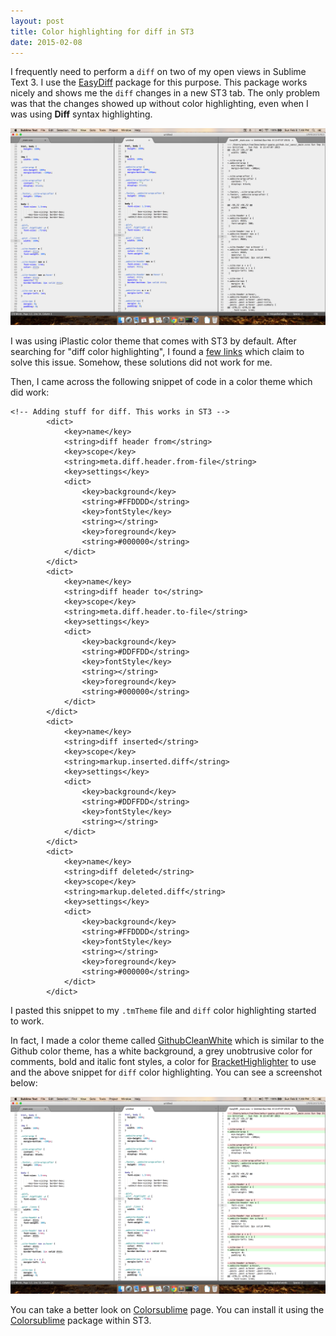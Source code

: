 ```yaml
---
layout: post
title: Color highlighting for diff in ST3 
date: 2015-02-08
---
```


I frequently need to perform a `diff` on two of my open views in Sublime Text 3. I use the [EasyDiff](https://github.com/facelessuser/EasyDiff) package for this purpose. This package works nicely and shows me the `diff` changes in a new ST3 tab. The only problem was that the changes showed up without color highlighting, even when I was using **Diff** syntax highlighting. 

![No color highlighting using iPlastic theme](/assets/easydiff-st3-iplastic.png)

I was using iPlastic color theme that comes with ST3 by default. After searching for "diff color highlighting", I found a [few links](https://github.com/kemayo/sublime-text-git/issues/169) which claim to solve this issue. Somehow, these solutions did not work for me. 

Then, I came across the following snippet of code in a color theme which did work:

```
<!-- Adding stuff for diff. This works in ST3 -->
        <dict>
            <key>name</key>
            <string>diff header from</string>
            <key>scope</key>
            <string>meta.diff.header.from-file</string>
            <key>settings</key>
            <dict>
                <key>background</key>
                <string>#FFDDDD</string>
                <key>fontStyle</key>
                <string></string>
                <key>foreground</key>
                <string>#000000</string>
            </dict>
        </dict>
        <dict>
            <key>name</key>
            <string>diff header to</string>
            <key>scope</key>
            <string>meta.diff.header.to-file</string>
            <key>settings</key>
            <dict>
                <key>background</key>
                <string>#DDFFDD</string>
                <key>fontStyle</key>
                <string></string>
                <key>foreground</key>
                <string>#000000</string>
            </dict>
        </dict>
        <dict>
            <key>name</key>
            <string>diff inserted</string>
            <key>scope</key>
            <string>markup.inserted.diff</string>
            <key>settings</key>
            <dict>
                <key>background</key>
                <string>#DDFFDD</string>
                <key>fontStyle</key>
                <string></string>
            </dict>
        </dict>
        <dict>
            <key>name</key>
            <string>diff deleted</string>
            <key>scope</key>
            <string>markup.deleted.diff</string>
            <key>settings</key>
            <dict>
                <key>background</key>
                <string>#FFDDDD</string>
                <key>fontStyle</key>
                <string></string>
                <key>foreground</key>
                <string>#000000</string>
            </dict>
        </dict>

```


I pasted this snippet to my `.tmTheme` file and `diff` color highlighting started to work. 

In fact, I made a color theme called [GithubCleanWhite](http://colorsublime.com/theme/GitHubCleanWhite) which is similar to the Github color theme, has a white background, a grey unobtrusive color for comments, bold and italic font styles, a color for [BracketHighlighter](https://github.com/facelessuser/BracketHighlighter) to use and the above snippet for `diff` color highlighting. You can see a screenshot below:

![Color highlighting using GithubCleanWhite theme](/assets/easydiff-st3-githubcleanwhite.png)


You can take a better look on [Colorsublime](http://colorsublime.com/theme/GitHubCleanWhite) page. You can install it using the [Colorsublime](https://github.com/Colorsublime/Colorsublime-Plugin) package within ST3.

